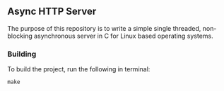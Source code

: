 ## Async HTTP Server

The purpose of this repository is to write a simple single threaded, non-blocking asynchronous server in C for Linux based operating systems.

### Building

To build the project, run the following in terminal:

```make```